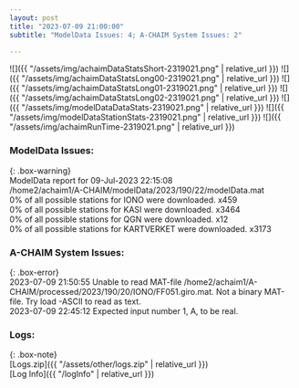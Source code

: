 ```yaml
---
layout: post
title: "2023-07-09 21:00:00"
subtitle: "ModelData Issues: 4; A-CHAIM System Issues: 2"

---
```


![]({{ "/assets/img/achaimDataStatsShort-2319021.png" | relative_url }})
![]({{ "/assets/img/achaimDataStatsLong00-2319021.png" | relative_url }})
![]({{ "/assets/img/achaimDataStatsLong01-2319021.png" | relative_url }})
![]({{ "/assets/img/achaimDataStatsLong02-2319021.png" | relative_url }})
![]({{ "/assets/img/modelDataDataStats-2319021.png" | relative_url }})
![]({{ "/assets/img/modelDataStationStats-2319021.png" | relative_url }})
![]({{ "/assets/img/achaimRunTime-2319021.png" | relative_url }})


### ModelData Issues:  
  
{: .box-warning}  
 ModelData report for 09-Jul-2023 22:15:08   
 /home2/achaim1/A-CHAIM/modelData/2023/190/22/modelData.mat   
 0% of all possible stations for IONO were downloaded. x459   
 0% of all possible stations for KASI were downloaded. x3464   
 0% of all possible stations for QGN were downloaded. x12   
 0% of all possible stations for KARTVERKET were downloaded. x3173   
  
### A-CHAIM System Issues:  
  
{: .box-error}  
2023-07-09 21:50:55 Unable to read MAT-file /home2/achaim1/A-CHAIM/processed/2023/190/20/IONO/FF051.giro.mat. Not a binary MAT-file. Try load -ASCII to read as text.  
2023-07-09 22:45:12 Expected input number 1, A, to be real.  

### Logs:  
  
{: .box-note}  
[Logs.zip]({{ "/assets/other/logs.zip" | relative_url }})  
[Log Info]({{ "/logInfo" | relative_url }})  
